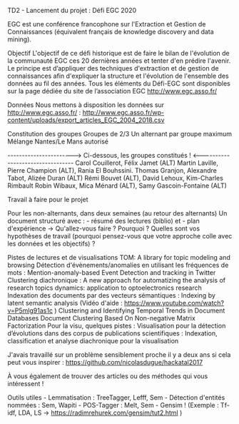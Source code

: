 TD2 - Lancement du projet : Défi EGC 2020

EGC est une conférence francophone sur l'Extraction et Gestion de Connaissances (équivalent français de knowledge discovery and data mining).

Objectif
L'objectif de ce défi historique est de faire le bilan de l'évolution de la communauté EGC ces 20 dernières années et tenter d'en prédire l'avenir. 
Le principe est d’appliquer des techniques d'extraction et de gestion de connaissances afin d'expliquer la structure et l'évolution de l'ensemble
des données au fil des années.
Tous les éléments du Défi-EGC sont disponibles sur la page dédiée du site de l’association EGC http://www.egc.asso.fr/

Données
Nous mettons à disposition les données sur http://www.egc.asso.fr/ : http://www.egc.asso.fr/wp-content/uploads/export_articles_EGC_2004_2018.csv

Constitution des groupes
Groupes de 2/3
Un alternant par groupe maximum
Mélange Nantes/Le Mans autorisé

-----------------------> Ci-dessous, les groupes constitués ! <---------------------------------
Carol Couillerot, Félix Jamet (ALT)
Martin Laville, Pierre Champion (ALT), Rania El Bouhssini.
Thomas Granjon, Alexandre Tabot, Alizée Duran (ALT)
Rémi Bouvet (ALT), David Lehoux, Kim-Charles Rimbault
Robin Wibaux, Mica Ménard (ALT), Samy Gascoin-Fontaine (ALT)




Travail à faire pour le projet

Pour les non-alternants, dans deux semaines (au retour des alternants) 
Un document structuré avec :
    - résumé des lectures (biblio) et 
    - plan d'expérience -> Qu'allez-vous faire ? Pourquoi ? Quelles sont vos hypothèses de travail (pourquoi pensez-vous que votre approche colle avec les données et les objectifs) ?

Pistes de lectures et de visualisations
TOM: A library for topic modeling and browsing
Détection d'évènements/anomalies en utilisant les fréquences de mots                                                      : Mention-anomaly-based Event Detection and tracking in Twitter
Clustering diachronique                                                                                                   : A new approach for automatizing the analysis of research topics dynamics: application to optoelectronics research
Indexation des documents par des vecteurs sémantiques                                                                     : Indexing by latent semantic analysis (Vidéo d'aide : https://www.youtube.com/watch?v=P5mlg91as1c )
Clustering and Identifying Temporal Trends in Document Databases
Document Clustering Based On Non-negative Matrix Factorization
Pour la visu, quelques pistes : Visualisation pour la détection d’évolutions dans des corpus de publications scientifiques : Indexation, classification et analyse diachronique pour la visualisation

J'avais travaillé sur un problème sensiblement proche il y a deux ans si cela peut vous inspirer :
    https://github.com/nicolasdugue/hackatal2017
    
À vous également de trouver des articles ou des méthodes qui vous intéressent !

Outils utiles
    - Lemmatisation : TreeTagger, Lefff, Sem
    - Détection d'entités nommées : Sem, Wapiti
    - POS-Tagger : Melt, Sem
    - Gensim ! (Exemple : Tf-idf, LDA, LS -> https://radimrehurek.com/gensim/tut2.html )
 
